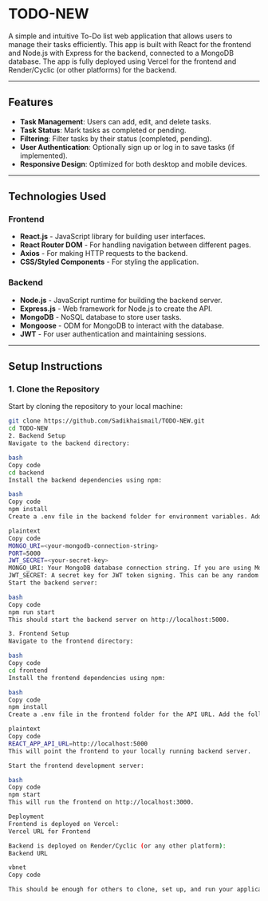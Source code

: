 # **TODO-NEW**

A simple and intuitive To-Do list web application that allows users to manage their tasks efficiently. This app is built with React for the frontend and Node.js with Express for the backend, connected to a MongoDB database. The app is fully deployed using Vercel for the frontend and Render/Cyclic (or other platforms) for the backend.

---

## **Features**
- **Task Management**: Users can add, edit, and delete tasks.
- **Task Status**: Mark tasks as completed or pending.
- **Filtering**: Filter tasks by their status (completed, pending).
- **User Authentication**: Optionally sign up or log in to save tasks (if implemented).
- **Responsive Design**: Optimized for both desktop and mobile devices.

---

## **Technologies Used**
### **Frontend**
- **React.js** - JavaScript library for building user interfaces.
- **React Router DOM** - For handling navigation between different pages.
- **Axios** - For making HTTP requests to the backend.
- **CSS/Styled Components** - For styling the application.

### **Backend**
- **Node.js** - JavaScript runtime for building the backend server.
- **Express.js** - Web framework for Node.js to create the API.
- **MongoDB** - NoSQL database to store user tasks.
- **Mongoose** - ODM for MongoDB to interact with the database.
- **JWT** - For user authentication and maintaining sessions.

---

## **Setup Instructions**

### **1. Clone the Repository**

Start by cloning the repository to your local machine:
```bash
git clone https://github.com/Sadikhaismail/TODO-NEW.git
cd TODO-NEW
2. Backend Setup
Navigate to the backend directory:

bash
Copy code
cd backend
Install the backend dependencies using npm:

bash
Copy code
npm install
Create a .env file in the backend folder for environment variables. Add the following variables:

plaintext
Copy code
MONGO_URI=<your-mongodb-connection-string>
PORT=5000
JWT_SECRET=<your-secret-key>
MONGO_URI: Your MongoDB database connection string. If you are using MongoDB Atlas, you can get this from the Atlas dashboard.
JWT_SECRET: A secret key for JWT token signing. This can be any random string (e.g., mysecretkey).
Start the backend server:

bash
Copy code
npm run start
This should start the backend server on http://localhost:5000.

3. Frontend Setup
Navigate to the frontend directory:

bash
Copy code
cd frontend
Install the frontend dependencies using npm:

bash
Copy code
npm install
Create a .env file in the frontend folder for the API URL. Add the following variable:

plaintext
Copy code
REACT_APP_API_URL=http://localhost:5000
This will point the frontend to your locally running backend server.

Start the frontend development server:

bash
Copy code
npm start
This will run the frontend on http://localhost:3000.

Deployment
Frontend is deployed on Vercel:
Vercel URL for Frontend

Backend is deployed on Render/Cyclic (or any other platform):
Backend URL

vbnet
Copy code

This should be enough for others to clone, set up, and run your application, both locally and on deployed platforms. Let me know if you need any more adjustments!
